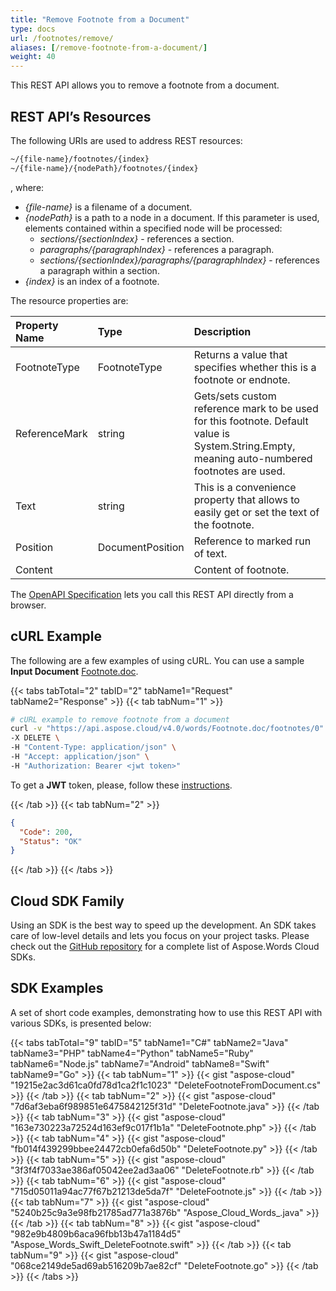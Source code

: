 ```yaml
---
title: "Remove Footnote from a Document"
type: docs
url: /footnotes/remove/
aliases: [/remove-footnote-from-a-document/]
weight: 40
---
```


This REST API allows you to remove a footnote from a document.

## REST API’s Resources

The following URIs are used to address REST resources:

```HTML
~/{file-name}/footnotes/{index}
~/{file-name}/{nodePath}/footnotes/{index}
```
, where:
- *{file-name}* is a filename of a document.
- *{nodePath}* is a path to a node in a document. If this parameter is used, elements contained within a specified node will be processed:
  - *sections/{sectionIndex}* - references a section.
  - *paragraphs/{paragraphIndex}* - references a paragraph.
  - *sections/{sectionIndex}/paragraphs/{paragraphIndex}* - references a paragraph within a section.
- *{index}* is an index of a footnote.

The resource properties are:

|Property Name|Type|Description|
| :- | :- | :- |
|FootnoteType|FootnoteType|Returns a value that specifies whether this is a footnote or endnote.|
|ReferenceMark|string|Gets/sets custom reference mark to be used for this footnote. Default value is System.String.Empty, meaning auto-numbered footnotes are used.|
|Text|string|This is a convenience property that allows to easily get or set the text of the footnote.|
|Position|DocumentPosition|Reference to marked run of text.|
|Content| |Content of footnote.|

The [OpenAPI Specification](https://apireference.aspose.cloud/words/#/Footnotes/DeleteFootnote) lets you call this REST API directly from a browser.

## cURL Example

The following are a few examples of using cURL. You can use a sample **Input Document** [Footnote.doc](/words/footnotes/Footnote.doc).

{{< tabs tabTotal="2" tabID="2" tabName1="Request" tabName2="Response" >}}
{{< tab tabNum="1" >}}

```bash
# cURL example to remove footnote from a document
curl -v "https://api.aspose.cloud/v4.0/words/Footnote.doc/footnotes/0" \
-X DELETE \
-H "Content-Type: application/json" \
-H "Accept: application/json" \
-H "Authorization: Bearer <jwt token>"
```

To get a **JWT** token, please, follow these [instructions](/words/getting-started/available-sdks/#curl).

{{< /tab >}}
{{< tab tabNum="2" >}}

```json
{
  "Code": 200,
  "Status": "OK"
}
```

{{< /tab >}}
{{< /tabs >}}

## Cloud SDK Family

Using an SDK is the best way to speed up the development. An SDK takes care of low-level details and lets you focus on your project tasks. Please check out the [GitHub repository](https://github.com/aspose-words-cloud) for a complete list of Aspose.Words Cloud SDKs.

## SDK Examples

A set of short code examples, demonstrating how to use this REST API with various SDKs, is presented below:

{{< tabs tabTotal="9" tabID="5" tabName1="C#" tabName2="Java" tabName3="PHP" tabName4="Python" tabName5="Ruby" tabName6="Node.js" tabName7="Android" tabName8="Swift" tabName9="Go" >}}
{{< tab tabNum="1" >}}
{{< gist "aspose-cloud" "19215e2ac3d61ca0fd78d1ca2f1c1023" "DeleteFootnoteFromDocument.cs" >}}
{{< /tab >}}
{{< tab tabNum="2" >}}
{{< gist "aspose-cloud" "7d6af3eba6f989851e6475842125f31d" "DeleteFootnote.java" >}}
{{< /tab >}}
{{< tab tabNum="3" >}}
{{< gist "aspose-cloud" "163e730223a72524d163ef9c017f1b1a" "DeleteFootnote.php" >}}
{{< /tab >}}
{{< tab tabNum="4" >}}
{{< gist "aspose-cloud" "fb014f439299bbee24472cb0efa6d50b" "DeleteFootnote.py" >}}
{{< /tab >}}
{{< tab tabNum="5" >}}
{{< gist "aspose-cloud" "3f3f4f7033ae386af05042ee2ad3aa06" "DeleteFootnote.rb" >}}
{{< /tab >}}
{{< tab tabNum="6" >}}
{{< gist "aspose-cloud" "715d05011a94ac77f67b21213de5da7f" "DeleteFootnote.js" >}}
{{< /tab >}}
{{< tab tabNum="7" >}}
{{< gist "aspose-cloud" "5240b25c9a3e98fb21785ad771a3876b" "Aspose_Cloud_Words_.java" >}}
{{< /tab >}}
{{< tab tabNum="8" >}}
{{< gist "aspose-cloud" "982e9b4809b6aca96fbb13b47a1184d5" "Aspose_Words_Swift_DeleteFootnote.swift" >}}
{{< /tab >}}
{{< tab tabNum="9" >}}
{{< gist "aspose-cloud" "068ce2149de5ad69ab516209b7ae82cf" "DeleteFootnote.go" >}}
{{< /tab >}}
{{< /tabs >}}
